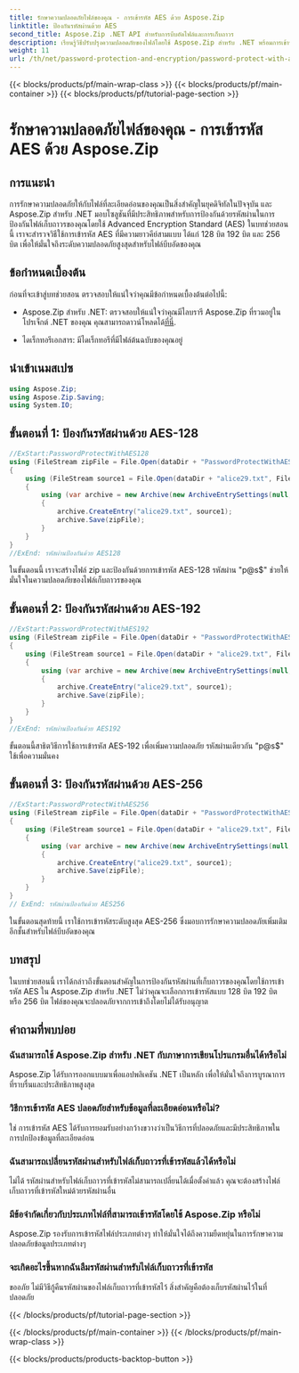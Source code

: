 ```yaml
---
title: รักษาความปลอดภัยไฟล์ของคุณ - การเข้ารหัส AES ด้วย Aspose.Zip
linktitle: ป้องกันรหัสผ่านด้วย AES
second_title: Aspose.Zip .NET API สำหรับการบีบอัดไฟล์และการเก็บถาวร
description: เรียนรู้วิธีปรับปรุงความปลอดภัยของไฟล์โดยใช้ Aspose.Zip สำหรับ .NET พร้อมการเข้ารหัส AES ปฏิบัติตามคำแนะนำทีละขั้นตอนของเราเพื่อการปกป้องสูงสุด
weight: 11
url: /th/net/password-protection-and-encryption/password-protect-with-aes/
---
```


{{< blocks/products/pf/main-wrap-class >}}
{{< blocks/products/pf/main-container >}}
{{< blocks/products/pf/tutorial-page-section >}}

# รักษาความปลอดภัยไฟล์ของคุณ - การเข้ารหัส AES ด้วย Aspose.Zip


## การแนะนำ

การรักษาความปลอดภัยให้กับไฟล์ที่ละเอียดอ่อนของคุณเป็นสิ่งสำคัญในยุคดิจิทัลในปัจจุบัน และ Aspose.Zip สำหรับ .NET มอบโซลูชันที่มีประสิทธิภาพสำหรับการป้องกันด้วยรหัสผ่านในการป้องกันไฟล์เก็บถาวรของคุณโดยใช้ Advanced Encryption Standard (AES) ในบทช่วยสอนนี้ เราจะสำรวจวิธีใช้การเข้ารหัส AES ที่มีความยาวคีย์สามแบบ ได้แก่ 128 บิต 192 บิต และ 256 บิต เพื่อให้มั่นใจถึงระดับความปลอดภัยสูงสุดสำหรับไฟล์บีบอัดของคุณ

## ข้อกำหนดเบื้องต้น

ก่อนที่จะเข้าสู่บทช่วยสอน ตรวจสอบให้แน่ใจว่าคุณมีข้อกำหนดเบื้องต้นต่อไปนี้:

-  Aspose.Zip สำหรับ .NET: ตรวจสอบให้แน่ใจว่าคุณมีไลบรารี Aspose.Zip ที่รวมอยู่ในโปรเจ็กต์ .NET ของคุณ คุณสามารถดาวน์โหลดได้[ที่นี่](https://releases.aspose.com/zip/net/).

- ไดเร็กทอรีเอกสาร: มีไดเร็กทอรีที่มีไฟล์ต้นฉบับของคุณอยู่

## นำเข้าเนมสเปซ

```csharp
using Aspose.Zip;
using Aspose.Zip.Saving;
using System.IO;
```

## ขั้นตอนที่ 1: ป้องกันรหัสผ่านด้วย AES-128

```csharp
//ExStart:PasswordProtectWithAES128
using (FileStream zipFile = File.Open(dataDir + "PasswordProtectWithAES128_out.zip", FileMode.Create))
{
    using (FileStream source1 = File.Open(dataDir + "alice29.txt", FileMode.Open, FileAccess.Read))
    {
        using (var archive = new Archive(new ArchiveEntrySettings(null, new AesEcryptionSettings("p@s$", EncryptionMethod.AES128))))
        {
            archive.CreateEntry("alice29.txt", source1);
            archive.Save(zipFile);
        }
    }
}
//ExEnd: รหัสผ่านป้องกันด้วย AES128
```

ในขั้นตอนนี้ เราจะสร้างไฟล์ zip และป้องกันด้วยการเข้ารหัส AES-128 รหัสผ่าน "p@s$" ช่วยให้มั่นใจในความปลอดภัยของไฟล์เก็บถาวรของคุณ

## ขั้นตอนที่ 2: ป้องกันรหัสผ่านด้วย AES-192

```csharp
//ExStart:PasswordProtectWithAES192
using (FileStream zipFile = File.Open(dataDir + "PasswordProtectWithAES192_out.zip", FileMode.Create))
{
    using (FileStream source1 = File.Open(dataDir + "alice29.txt", FileMode.Open, FileAccess.Read))
    {
        using (var archive = new Archive(new ArchiveEntrySettings(null, new AesEcryptionSettings("p@s$", EncryptionMethod.AES192))))
        {
            archive.CreateEntry("alice29.txt", source1);
            archive.Save(zipFile);
        }
    }
}
//ExEnd: รหัสผ่านป้องกันด้วย AES192
```

ขั้นตอนนี้สาธิตวิธีการใช้การเข้ารหัส AES-192 เพื่อเพิ่มความปลอดภัย รหัสผ่านเดียวกัน "p@s$" ใช้เพื่อความมั่นคง

## ขั้นตอนที่ 3: ป้องกันรหัสผ่านด้วย AES-256

```csharp
//ExStart:PasswordProtectWithAES256
using (FileStream zipFile = File.Open(dataDir + "PasswordProtectWithAES256_out.zip", FileMode.Create))
{
    using (FileStream source1 = File.Open(dataDir + "alice29.txt", FileMode.Open, FileAccess.Read))
    {
        using (var archive = new Archive(new ArchiveEntrySettings(null, new AesEcryptionSettings("p@s$", EncryptionMethod.AES256))))
        {
            archive.CreateEntry("alice29.txt", source1);
            archive.Save(zipFile);
        }
    }
}
// ExEnd: รหัสผ่านป้องกันด้วย AES256
```

ในขั้นตอนสุดท้ายนี้ เราใช้การเข้ารหัสระดับสูงสุด AES-256 ซึ่งมอบการรักษาความปลอดภัยเพิ่มเติมอีกชั้นสำหรับไฟล์บีบอัดของคุณ

## บทสรุป

ในบทช่วยสอนนี้ เราได้กล่าวถึงขั้นตอนสำคัญในการป้องกันรหัสผ่านที่เก็บถาวรของคุณโดยใช้การเข้ารหัส AES ใน Aspose.Zip สำหรับ .NET ไม่ว่าคุณจะเลือกการเข้ารหัสแบบ 128 บิต 192 บิต หรือ 256 บิต ไฟล์ของคุณจะปลอดภัยจากการเข้าถึงโดยไม่ได้รับอนุญาต

## คำถามที่พบบ่อย

### ฉันสามารถใช้ Aspose.Zip สำหรับ .NET กับภาษาการเขียนโปรแกรมอื่นได้หรือไม่
Aspose.Zip ได้รับการออกแบบมาเพื่อแอปพลิเคชัน .NET เป็นหลัก เพื่อให้มั่นใจถึงการบูรณาการที่ราบรื่นและประสิทธิภาพสูงสุด

### วิธีการเข้ารหัส AES ปลอดภัยสำหรับข้อมูลที่ละเอียดอ่อนหรือไม่?
ใช่ การเข้ารหัส AES ได้รับการยอมรับอย่างกว้างขวางว่าเป็นวิธีการที่ปลอดภัยและมีประสิทธิภาพในการปกป้องข้อมูลที่ละเอียดอ่อน

### ฉันสามารถเปลี่ยนรหัสผ่านสำหรับไฟล์เก็บถาวรที่เข้ารหัสแล้วได้หรือไม่
ไม่ได้ รหัสผ่านสำหรับไฟล์เก็บถาวรที่เข้ารหัสไม่สามารถเปลี่ยนได้เมื่อตั้งค่าแล้ว คุณจะต้องสร้างไฟล์เก็บถาวรที่เข้ารหัสใหม่ด้วยรหัสผ่านอื่น

### มีข้อจำกัดเกี่ยวกับประเภทไฟล์ที่สามารถเข้ารหัสโดยใช้ Aspose.Zip หรือไม่
Aspose.Zip รองรับการเข้ารหัสไฟล์ประเภทต่างๆ ทำให้มั่นใจได้ถึงความยืดหยุ่นในการรักษาความปลอดภัยข้อมูลประเภทต่างๆ

### จะเกิดอะไรขึ้นหากฉันลืมรหัสผ่านสำหรับไฟล์เก็บถาวรที่เข้ารหัส
ขออภัย ไม่มีวิธีกู้คืนรหัสผ่านของไฟล์เก็บถาวรที่เข้ารหัสไว้ สิ่งสำคัญคือต้องเก็บรหัสผ่านไว้ในที่ปลอดภัย

{{< /blocks/products/pf/tutorial-page-section >}}

{{< /blocks/products/pf/main-container >}}
{{< /blocks/products/pf/main-wrap-class >}}

{{< blocks/products/products-backtop-button >}}
